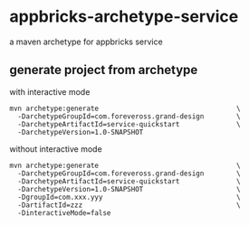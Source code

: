 # appbricks-archetype-service
a maven archetype for appbricks service

## generate project from archetype

with interactive mode

```
mvn archetype:generate                                  \
  -DarchetypeGroupId=com.foreveross.grand-design        \
  -DarchetypeArtifactId=service-quickstart              \
  -DarchetypeVersion=1.0-SNAPSHOT
```

without interactive mode

```
mvn archetype:generate                                  \
  -DarchetypeGroupId=com.foreveross.grand-design        \
  -DarchetypeArtifactId=service-quickstart              \
  -DarchetypeVersion=1.0-SNAPSHOT                       \
  -DgroupId=com.xxx.yyy                                 \
  -DartifactId=zzz                                      \
  -DinteractiveMode=false
```
